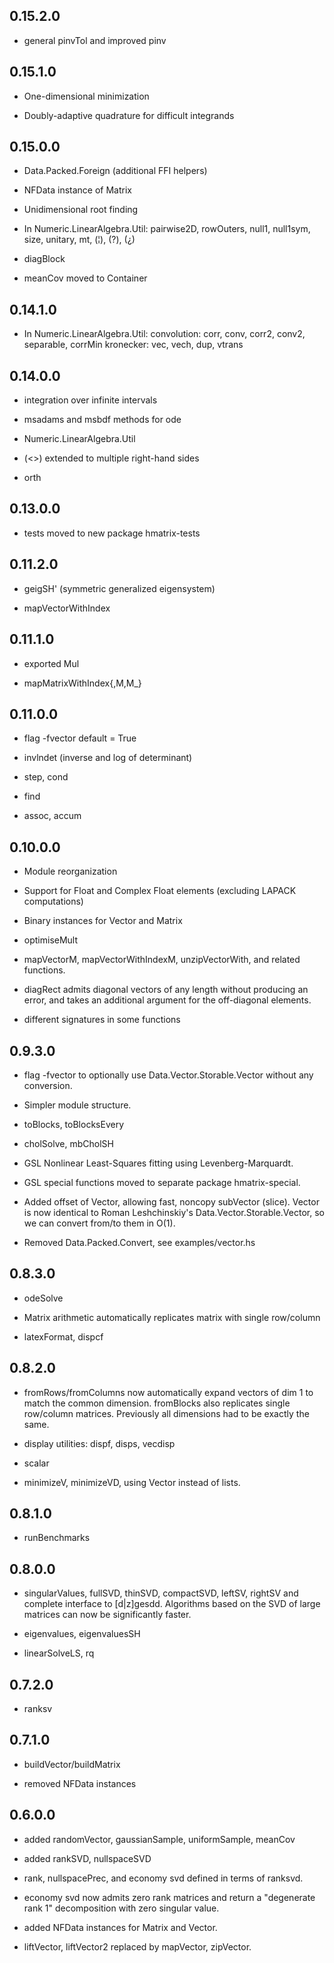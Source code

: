 0.15.2.0
--------

- general pinvTol and improved pinv

0.15.1.0
--------

- One-dimensional minimization

- Doubly-adaptive quadrature for difficult integrands

0.15.0.0
--------

- Data.Packed.Foreign (additional FFI helpers)

- NFData instance of Matrix

- Unidimensional root finding

- In Numeric.LinearAlgebra.Util:
    pairwise2D, rowOuters, null1, null1sym, size, unitary, mt, (¦), (?), (¿)

- diagBlock

- meanCov moved to Container

0.14.1.0
--------

- In Numeric.LinearAlgebra.Util:
    convolution: corr, conv, corr2, conv2, separable, corrMin
    kronecker: vec, vech, dup, vtrans

0.14.0.0
--------

- integration over infinite intervals

- msadams and msbdf methods for ode

- Numeric.LinearAlgebra.Util

- (<\>) extended to multiple right-hand sides

- orth

0.13.0.0
--------

- tests moved to new package hmatrix-tests

0.11.2.0
--------

- geigSH' (symmetric generalized eigensystem)

- mapVectorWithIndex


0.11.1.0
--------

- exported Mul

- mapMatrixWithIndex{,M,M_}

0.11.0.0
--------

- flag -fvector default = True

- invlndet (inverse and log of determinant)

- step, cond

- find

- assoc, accum

0.10.0.0
--------

- Module reorganization

- Support for Float and Complex Float elements (excluding LAPACK computations)

- Binary instances for Vector and Matrix

- optimiseMult

- mapVectorM, mapVectorWithIndexM, unzipVectorWith, and related functions.

- diagRect admits diagonal vectors of any length without producing an error,
  and takes an additional argument for the off-diagonal elements.

- different signatures in some functions

0.9.3.0
--------

- flag -fvector to optionally use Data.Vector.Storable.Vector
  without any conversion.

- Simpler module structure.

- toBlocks, toBlocksEvery

- cholSolve, mbCholSH

- GSL Nonlinear Least-Squares fitting using Levenberg-Marquardt.

- GSL special functions moved to separate package hmatrix-special.

- Added offset of Vector, allowing fast, noncopy subVector (slice).
  Vector is now identical to Roman Leshchinskiy's Data.Vector.Storable.Vector,
  so we can convert from/to them in O(1).

- Removed Data.Packed.Convert, see examples/vector.hs

0.8.3.0
--------

- odeSolve

- Matrix arithmetic automatically replicates matrix with single row/column

- latexFormat, dispcf

0.8.2.0
--------

- fromRows/fromColumns now automatically expand vectors of dim 1
  to match the common dimension.
  fromBlocks also replicates single row/column matrices.
  Previously all dimensions had to be exactly the same.

- display utilities: dispf, disps, vecdisp

- scalar

- minimizeV, minimizeVD, using Vector instead of lists.

0.8.1.0
--------

- runBenchmarks

0.8.0.0
--------

- singularValues, fullSVD, thinSVD, compactSVD, leftSV, rightSV
  and complete interface to [d|z]gesdd.
  Algorithms based on the SVD of large matrices can now be
  significantly faster.

- eigenvalues, eigenvaluesSH

- linearSolveLS, rq

0.7.2.0
--------

- ranksv

0.7.1.0
--------

- buildVector/buildMatrix

- removed NFData instances

0.6.0.0
--------

- added randomVector, gaussianSample, uniformSample, meanCov

- added rankSVD, nullspaceSVD

- rank, nullspacePrec, and economy svd defined in terms of ranksvd.

- economy svd now admits zero rank matrices and return a "degenerate
  rank 1" decomposition with zero singular value.

- added NFData instances for Matrix and Vector.

- liftVector, liftVector2 replaced by mapVector, zipVector.


